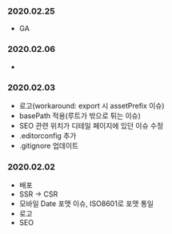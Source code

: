 ### 2020.02.25
- GA
### 2020.02.06
- 
### 2020.02.03
- 로고(workaround: export 시 assetPrefix 이슈)
- basePath 적용(루트가 밖으로 튀는 이슈)
- SEO 관련 위치가 디테일 페이지에 있던 이슈 수정
- .editorconfig 추가
- .gitignore 업데이트
### 2020.02.02
- 배포
- SSR -> CSR
- 모바일 Date 포맷 이슈, ISO8601로 포맷 통일  
- 로고
- SEO
